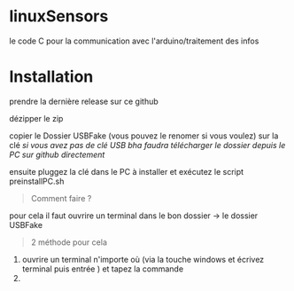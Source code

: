 
# linuxSensors
le code C pour la communication avec l'arduino/traitement des infos 
# Installation
prendre la dernière release sur ce github

dézipper le zip 

copier le Dossier USBFake (vous pouvez le renomer si vous voulez) sur la clé 
*si vous avez pas de clé USB bha faudra télécharger le dossier depuis le PC sur github directement*

ensuite pluggez la clé dans le PC à installer et exécutez le script preinstallPC.sh

> Comment faire ?

pour cela il faut ouvrire un terminal dans le bon dossier -> le dossier USBFake 

> 2 méthode pour cela 

 

 1. ouvrire un terminal n'importe où (via la touche windows et écrivez terminal puis entrée ) et tapez la commande 
 2. 

 

<!--stackedit_data:
eyJoaXN0b3J5IjpbMjAxNzI5MTc3NywtNTQxMjEyNSw5OTE1Mz
M1NzUsLTE3MDIxMDg3ODRdfQ==
-->